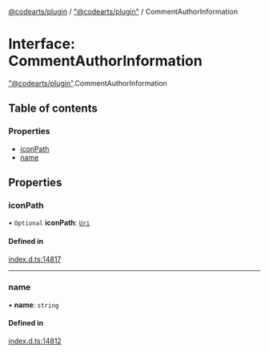 [@codearts/plugin](../README.md) / ["@codearts/plugin"](../modules/_codearts_plugin_.md) / CommentAuthorInformation

# Interface: CommentAuthorInformation

["@codearts/plugin"](../modules/_codearts_plugin_.md).CommentAuthorInformation

## Table of contents

### Properties

- [iconPath](codearts_plugin_.CommentAuthorInformation.md#iconpath)
- [name](codearts_plugin_.CommentAuthorInformation.md#name)

## Properties

### iconPath

• `Optional` **iconPath**: [`Uri`](../classes/codearts_plugin_.Uri.md)

#### Defined in

[index.d.ts:14817](https://github.com/huaweicloud/cloudide-plugin-api/blob/84e382d/index.d.ts#L14817)

___

### name

• **name**: `string`

#### Defined in

[index.d.ts:14812](https://github.com/huaweicloud/cloudide-plugin-api/blob/84e382d/index.d.ts#L14812)
